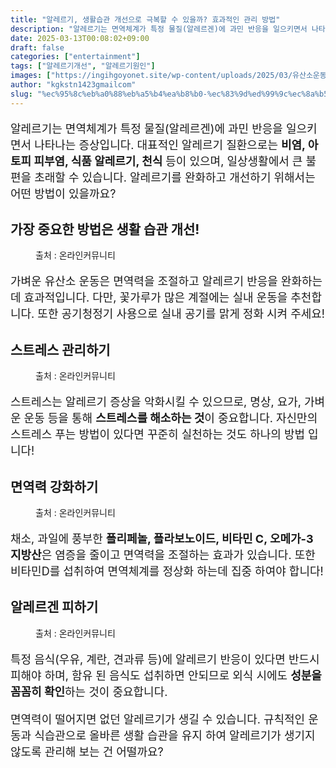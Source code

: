 ```yaml
---
title: "알레르기, 생활습관 개선으로 극복할 수 있을까? 효과적인 관리 방법"
description: "알레르기는 면역체계가 특정 물질(알레르겐)에 과민 반응을 일으키면서 나타나는 증상입니다. 대표적인 알레르기 질환으로는 비염, 아토피 피부염, 식품 알레르기, 천식 등이 있으며, 일상생활에서 큰 불편을 초래할 수 있습니다. 알레르기를 완화하고 개선하기 위해서는 어떤 방법"
date: 2025-03-13T00:08:02+09:00
draft: false
categories: ["entertainment"]
tags: ["알레르기개선", "알레르기원인"]
images: ["https://ingihgoyonet.site/wp-content/uploads/2025/03/유산소운동-683x1024.jpg", "https://ingihgoyonet.site/wp-content/uploads/2025/03/스트레스관리-1024x683.jpg", "https://ingihgoyonet.site/wp-content/uploads/2025/03/요가효능-1024x683.jpg", "https://ingihgoyonet.site/wp-content/uploads/2025/03/알레르기-1024x685.jpg"]
author: "kgkstn1423gmailcom"
slug: "%ec%95%8c%eb%a0%88%eb%a5%b4%ea%b8%b0-%ec%83%9d%ed%99%9c%ec%8a%b5%ea%b4%80-%ea%b0%9c%ec%84%a0%ec%9c%bc%eb%a1%9c-%ea%b7%b9%eb%b3%b5%ed%95%a0-%ec%88%98-%ec%9e%88%ec%9d%84%ea%b9%8c-%ed%9a%a8%ea%b3%bc"
---
```


<p style="font-size:18px">알레르기는 면역체계가 특정 물질(알레르겐)에 과민 반응을 일으키면서 나타나는 증상입니다. 대표적인 알레르기 질환으로는 <strong>비염, 아토피 피부염, 식품 알레르기, 천식</strong> 등이 있으며, 일상생활에서 큰 불편을 초래할 수 있습니다. 알레르기를 완화하고 개선하기 위해서는 어떤 방법이 있을까요?</p> <h2 >가장 중요한 방법은 생활 습관 개선!</h2> <figure ><img src="https://ingihgoyonet.site/wp-content/uploads/2025/03/유산소운동-683x1024.jpg" alt="" style="aspect-ratio:16/9;object-fit:cover"/><figcaption >출처 : 온라인커뮤니티</figcaption></figure> <p style="font-size:18px">가벼운 유산소 운동은 면역력을 조절하고 알레르기 반응을 완화하는 데 효과적입니다. 다만, 꽃가루가 많은 계절에는 실내 운동을 추천합니다. 또한 공기청정기 사용으로 실내 공기를 맑게 정화 시켜 주세요!</p> <h2 >스트레스 관리하기</h2> <figure ><img src="https://ingihgoyonet.site/wp-content/uploads/2025/03/스트레스관리-1024x683.jpg" alt="" style="aspect-ratio:16/9;object-fit:cover"/><figcaption >출처 : 온라인커뮤니티</figcaption></figure> <p style="font-size:18px">스트레스는 알레르기 증상을 악화시킬 수 있으므로, 명상, 요가, 가벼운 운동 등을 통해 <strong>스트레스를 해소하는 것</strong>이 중요합니다. 자신만의 스트레스 푸는 방법이 있다면 꾸준히 실천하는 것도 하나의 방법 입니다!</p> <h2 >면역력 강화하기</h2> <figure ><img src="https://ingihgoyonet.site/wp-content/uploads/2025/03/요가효능-1024x683.jpg" alt="" style="aspect-ratio:16/9;object-fit:cover"/><figcaption >출처 : 온라인커뮤니티</figcaption></figure> <p style="font-size:18px">채소, 과일에 풍부한 <strong>폴리페놀, 플라보노이드, 비타민 C, 오메가-3 지방산</strong>은 염증을 줄이고 면역력을 조절하는 효과가 있습니다. 또한 비타민D를 섭취하여 면역체계를 정상화 하는데 집중 하여야 합니다! </p> <h2 >알레르겐 피하기</h2> <figure ><img src="https://ingihgoyonet.site/wp-content/uploads/2025/03/알레르기-1024x685.jpg" alt="" style="aspect-ratio:16/9;object-fit:cover"/><figcaption >출처 : 온라인커뮤니티</figcaption></figure> <p style="font-size:18px">특정 음식(우유, 계란, 견과류 등)에 알레르기 반응이 있다면 반드시 피해야 하며, 함유 된 음식도 섭취하면 안되므로 외식 시에도 <strong>성분을 꼼꼼히 확인</strong>하는 것이 중요합니다. </p> <p style="font-size:18px">면역력이 떨어지면 없던 알레르기가 생길 수 있습니다. 규칙적인 운동과 식습관으로 올바른 생활 습관을 유지 하여 알레르기가 생기지 않도록 관리해 보는 건 어떨까요?</p>